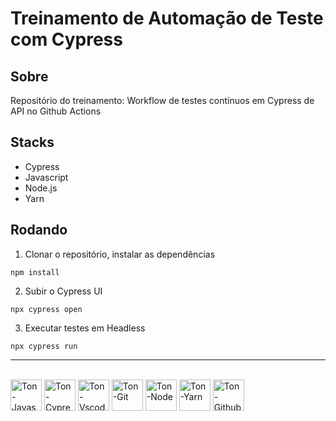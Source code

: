 # Treinamento de Automação de Teste com Cypress

## Sobre

Repositório do treinamento: Workflow de testes contínuos em Cypress de API no Github Actions

## Stacks
- Cypress
- Javascript
- Node.js
- Yarn

## Rodando

1. Clonar o repositório, instalar as dependências
```
npm install
```

2. Subir o Cypress UI
```
npx cypress open 
```

3. Executar testes em Headless
```
npx cypress run 
```

<hr>

<div style="display: inline-block">
  <br>
  <img align="center" alt="Ton-Javascript" heigh="50" width="50" src="https://cdn.jsdelivr.net/gh/devicons/devicon@latest/icons/javascript/javascript-original.svg" />        
  <img align="center" alt="Ton-Cypress" heigh="50" width="50" src="https://cdn.jsdelivr.net/gh/devicons/devicon@latest/icons/cypressio/cypressio-original.svg"/>
  <img align="center" alt="Ton-Vscode" heigh="50" width="50" src="https://cdn.jsdelivr.net/gh/devicons/devicon@latest/icons/vscode/vscode-original.svg" />
  <img align="center" alt="Ton-Git" heigh="50" width="50" src="https://cdn.jsdelivr.net/gh/devicons/devicon@latest/icons/git/git-original.svg" />
  <img align="center" alt="Ton-Node" heigh="50" width="50" src="https://cdn.jsdelivr.net/gh/devicons/devicon@latest/icons/nodejs/nodejs-original.svg"/>
  <img align="center" alt="Ton-Yarn" heigh="50" width="50" src="https://cdn.jsdelivr.net/gh/devicons/devicon@latest/icons/yarn/yarn-original-wordmark.svg" />
  <img align="center" alt="Ton-Github Actions" heigh="50" width="50" src="https://cdn.jsdelivr.net/gh/devicons/devicon@latest/icons/githubactions/githubactions-original.svg" />
</div>

